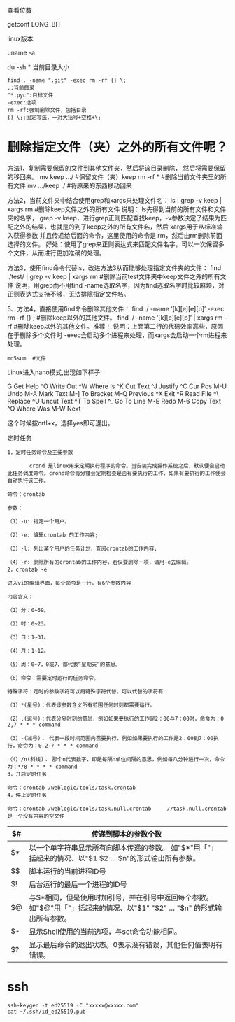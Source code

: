 查看位数

getconf LONG_BIT

linux版本

uname -a

du -sh * 当前目录大小

```
find . -name ".git" -exec rm -rf {} \;
.:当前目录
"*.pyc":目标文件
-exec:选项
rm -rf:强制删除文件，包括目录
{} \;:固定写法，一对大括号+空格+\;
```

# 删除指定文件（夹）之外的所有文件呢？

方法1，复制需要保留的文件到其他文件夹，然后将该目录删除， 然后将需要保留的移回来。 mv keep …/ #保留文件（夹）keep rm -rf * #删除当前文件夹里的所有文件 mv …/keep ./ #将原来的东西移动回来

方法2，当前文件夹中结合使用grep和xargs来处理文件名： ls | grep -v keep | xargs rm #删除keep文件之外的所有文件 说明： ls先得到当前的所有文件和文件夹的名字， grep -v keep，进行grep正则匹配查找keep，-v参数决定了结果为匹配之外的结果，也就是的到了keep之外的所有文件名，然后 xargs用于从标准输入获得参数 并且传递给后面的命令，这里使用的命令是 rm，然后由rm删除前面选择的文件。 好处：使用了grep来正则表达式来匹配文件名字，可以一次保留多个文件，从而进行更加准确的处理。

方法3，使用find命令代替ls，改进方法3从而能够处理指定文件夹的文件： find ./test/ | grep -v keep | xargs rm #删除当前test文件夹中keep文件之外的所有文件 说明，用grep而不用find -name选取名字，因为find选取名字时比较麻烦，对正则表达式支持不够，无法排除指定文件名。

5、方法4，直接使用find命令删除其他文件： find ./ -name ‘[k][e][e][p]’ -exec rm -rf {} ; #删除keep以外的其他文件。 find ./ -name '[k][e][e][p]’ | xargs rm -rf #删除keep以外的其他文件。推荐！ 说明：上面第二行的代码效率高些，原因在于删除多个文件时 -exec会启动多个进程来处理，而xargs会启动一个rm进程来处理。

```
md5sum	#文件
```



Linux进入nano模式,出现如下样子:

G Get Help      ^O Write Out     ^W Where Is      ^K Cut Text      ^J Justify       ^C Cur Pos       M-U Undo         M-A Mark Text    M-] To Bracket   M-Q Previous
^X Exit          ^R Read File     ^\ Replace       ^U Uncut Text    ^T To Spell      ^_ Go To Line    M-E Redo         M-6 Copy Text    ^Q Where Was     M-W Next


这个时候按crtl+x，选择yes即可退出。




定时任务

```
1，定时任务命令及主要参数

       crond 是linux用来定期执行程序的命令。当安装完成操作系统之后，默认便会启动此任务调度命令。crond命令每分锺会定期检查是否有要执行的工作，如果有要执行的工作便会自动执行该工作。

命令：crontab

参数：

（1）-u: 指定一个用户。

（2）-e: 编辑crontab 的工作内容;

（3）-l: 列出某个用户的任务计划，查阅crontab的工作内容;

（4）-r: 删除所有的crontab的工作内容，若仅要删除一项，请用-e去编辑。
2，crontab -e

进入vi的编辑界面，每个命令是一行，有6个参数内容

内容含义：

（1）分：0~59。

（2）时：0~23。

（3）日：1~31。

（4）月：1~12。

（5）周：0~7，0或7，都代表“星期天”的意思。

（6）命令：需要定时运行的任务命令。

特殊字符：定时的参数字符可以用特殊字符代替。可以代替的字符有：

（1）*(星号)：代表该参数含义所有范围任何时刻都需要运行。

（2）,(逗号)：代表分隔时刻的意思，例如如果要执行的工作是2：00与7：00时，命令为：0 2,7 * * * command

（3）-(减号)： 代表一段时间范围内需要执行，例如如果要执行的工作是2：00到7：00执行，命令为：0 2-7 * * * command

（4）/n(斜线)： 那个n代表数字，即是每隔n单位间隔的意思，例如每八分钟进行一次，命令为：*/8 * * * * command
3，开启定时任务

命令：crontab /weblogic/tools/task.crontab
4，停止定时任务

命令：crontab /weblogic/tools/task.null.crontab     //task.null.crontab是一个没有内容的空文件
```

| $#   | 传递到脚本的参数个数                                         |
| ---- | ------------------------------------------------------------ |
| $*   | 以一个单字符串显示所有向脚本传递的参数。  如"$*"用「"」括起来的情况、以"$1 $2 … $n"的形式输出所有参数。 |
| $$   | 脚本运行的当前进程ID号                                       |
| $!   | 后台运行的最后一个进程的ID号                                 |
| $@   | 与$*相同，但是使用时加引号，并在引号中返回每个参数。  如"$@"用「"」括起来的情况、以"$1" "$2" … "$n" 的形式输出所有参数。 |
| $-   | 显示Shell使用的当前选项，与[set命令](https://www.runoob.com/linux/linux-comm-set.html)功能相同。 |
| $?   | 显示最后命令的退出状态。0表示没有错误，其他任何值表明有错误。 |

# ssh

```
ssh-keygen -t ed25519 -C "xxxxx@xxxxx.com"  
cat ~/.ssh/id_ed25519.pub
```

